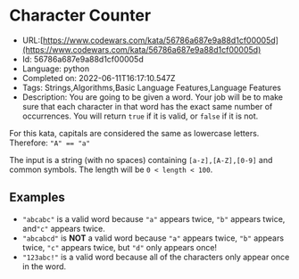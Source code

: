 # Character Counter

 - URL:[https://www.codewars.com/kata/56786a687e9a88d1cf00005d](https://www.codewars.com/kata/56786a687e9a88d1cf00005d)
 - Id: 56786a687e9a88d1cf00005d
 - Language: python
 - Completed on: 2022-06-11T16:17:10.547Z
 - Tags: Strings,Algorithms,Basic Language Features,Language Features
 - Description:
You are going to be given a word. Your job will be to make sure that each character in that word has the exact same number of occurrences. You will return `true` if it is valid, or `false` if it is not.

For this kata, capitals are considered the same as lowercase letters. Therefore: `"A" == "a"` 

The input is a string (with no spaces) containing `[a-z],[A-Z],[0-9]` and common symbols. The length will be `0 < length < 100`.


## Examples

* `"abcabc"` is a valid word because `"a"` appears twice, `"b"` appears twice, and`"c"` appears twice.  
* `"abcabcd"` is **NOT** a valid word because `"a"` appears twice, `"b"` appears twice, `"c"` appears twice, but `"d"` only appears once!  
* `"123abc!"` is a valid word because all of the characters only appear once in the word.
